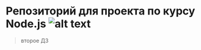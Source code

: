 # Репозиторий для проекта по курсу Node.js ![alt text](https://saeculumsolutions.com/wp-content/uploads/2018/03/nodejs.png)
> второе ДЗ

